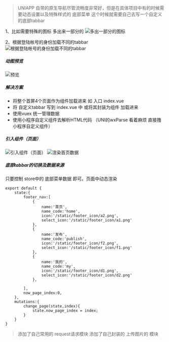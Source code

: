 > UNIAPP 自带的原生导航尽管流畅度非常好，但是在具体项目中有的时候需要动态设置以及特殊样式的 底部菜单 这个时候就需要自己去写一个自定义的底部tabbar

1、比如需要特殊的图标 多出来一部分的
![多出一部分的图标](https://upload-images.jianshu.io/upload_images/14418687-4d62fc04da4e8c6c.png?imageMogr2/auto-orient/strip%7CimageView2/2/w/1240)

2、根据登陆帐号的身份加载不同的tabbar
![根据登陆帐号的身份加载不同的tabbar](https://upload-images.jianshu.io/upload_images/14418687-ee79d8a8f6f0d4f9.png?imageMogr2/auto-orient/strip%7CimageView2/2/w/1240)
##### 动图预览
![预览](https://upload-images.jianshu.io/upload_images/14418687-baa8b957e28a455e.gif?imageMogr2/auto-orient/strip)

##### 解决方案
- 将整个首屏4个页面作为组件加载进来 如 入口 index.vue
- 将 自定义tabbar 写到 index.vue 中 或将其封装为组件 加载进来
- 使用vuex 统一管理数据
- 使用小程序自定义组件去解析HTML代码 （UNI的wxParse 看着麻烦 直接撸小程序自定义组件）


##### 引入组件（页面）
![引入组件（页面）](https://upload-images.jianshu.io/upload_images/14418687-8d0d3e9d5ba1fad6.png?imageMogr2/auto-orient/strip%7CimageView2/2/w/1240)
![渲染首页数据](https://upload-images.jianshu.io/upload_images/14418687-52f5b4dc11852c3f.jpg?imageMogr2/auto-orient/strip%7CimageView2/2/w/1240)


##### 底部tabbar的切换及数据来源
只要控制 store中的 底部菜单数据 即可。页面中动态渲染

```
export default {
	state:{
		footer_nav:[
			{
				name:'首页',
				name_code:'home',
				icon:'/static/footer_icon/a2.png',
				select_icon:'/static/footer_icon/a1.png'
			},
			{
				name:'发布',
				name_code:'publish',
				icon:'/static/footer_icon/f2.png',
				select_icon:'/static/footer_icon/f1.png'
			},
			{
				name:'我的',
				name_code:'my',
				icon:'/static/footer_icon/d1.png',
				select_icon:'/static/footer_icon/d2.png'
			},
			
		],
		now_page_index:0,
	},
	mutations:{
		change_page(state,index){
			state.now_page_index = index;
		}
	}
}
```

> 添加了自己常用的  request请求模块
> 添加了自己封装的 上传图片的 模块




